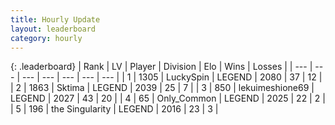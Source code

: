 ```yaml
---
title: Hourly Update
layout: leaderboard
category: hourly
---
```


{: .leaderboard}
| Rank | LV | Player | Division | Elo | Wins | Losses |
| --- | --- | --- | --- | --- | --- | --- |
| <span data-change="0">1</span> | 1305 | <span title="ID: 498412">LuckySpin</span> | LEGEND | <span data-change="0">2080</span> | <span data-change="0">37</span> | <span data-change="0">12</span> |
| <span data-change="0">2</span> | 1863 | <span title="ID: 353063">Sktima</span> | LEGEND | <span data-change="0">2039</span> | <span data-change="0">25</span> | <span data-change="0">7</span> |
| <span data-change="0">3</span> | 850 | <span title="ID: 562775">lekuimeshione69</span> | LEGEND | <span data-change="0">2027</span> | <span data-change="0">43</span> | <span data-change="0">20</span> |
| <span data-change="0">4</span> | 65 | <span title="ID: 714324">Only_Common</span> | LEGEND | <span data-change="0">2025</span> | <span data-change="0">22</span> | <span data-change="0">2</span> |
| <span data-change="0">5</span> | 196 | <span title="ID: 619928">the Singularity</span> | LEGEND | <span data-change="0">2016</span> | <span data-change="0">23</span> | <span data-change="0">3</span> |